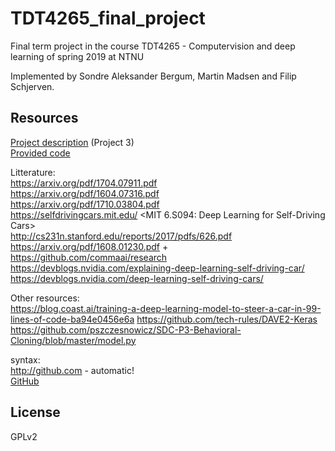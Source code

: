 # TDT4265_final_project
Final term project in the course TDT4265 - Computervision and deep learning of spring 2019 at NTNU

Implemented by Sondre Aleksander Bergum, Martin Madsen and Filip Schjerven.

## Resources
[Project description](https://www.overleaf.com/read/xgqfysbtbcpd) (Project 3)  
[Provided code](https://drive.google.com/file/d/1hKVc4METKj2aQy4yC3xnP8Dwc4zEd-Cn/view)  

Litterature:  
https://arxiv.org/pdf/1704.07911.pdf <Explaining How a Deep Neural Network Trained with End-to-End Learning Steers a Car>  
https://arxiv.org/pdf/1604.07316.pdf <End to End Learning for Self-Driving Cars>  
https://arxiv.org/pdf/1710.03804.pdf <End-to-End Deep Learning for Steering Autonomous
Vehicles Considering Temporal Dependencies>  
https://selfdrivingcars.mit.edu/ <MIT 6.S094: Deep Learning for Self-Driving Cars>  
http://cs231n.stanford.edu/reports/2017/pdfs/626.pdf <Self-Driving Car Steering Angle Prediction Based on Image Recognition>  
https://arxiv.org/pdf/1608.01230.pdf + https://github.com/commaai/research <Learning a Driving Simulator>  
https://devblogs.nvidia.com/explaining-deep-learning-self-driving-car/ <Explaining How End-to-End Deep Learning Steers a Self-Driving Car>  
https://devblogs.nvidia.com/deep-learning-self-driving-cars/ <End-to-End Deep Learning for Self-Driving Cars>  


Other resources:  
https://blog.coast.ai/training-a-deep-learning-model-to-steer-a-car-in-99-lines-of-code-ba94e0456e6a
https://github.com/tech-rules/DAVE2-Keras
https://github.com/pszczesnowicz/SDC-P3-Behavioral-Cloning/blob/master/model.py

syntax:  
http://github.com - automatic!  
[GitHub](http://github.com)

## License
GPLv2
